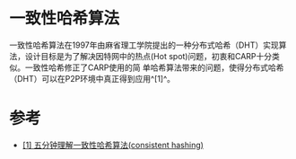 # 一致性哈希算法

一致性哈希算法在1997年由麻省理工学院提出的一种分布式哈希（DHT）实现算法，设计目标是为了解决因特网中的热点(Hot spot)问题，初衷和CARP十分类似。一致性哈希修正了CARP使用的简 单哈希算法带来的问题，使得分布式哈希（DHT）可以在P2P环境中真正得到应用^[1]^。 

# 参考

- [[1] 五分钟理解一致性哈希算法(consistent hashing)](https://blog.csdn.net/cywosp/article/details/23397179)

